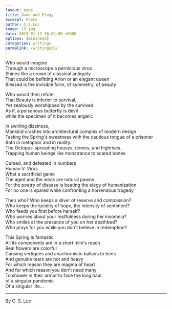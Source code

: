 ```yaml
---
layout: page
title: Game and Elegy
excerpt: Poems
author: C.S.Luc
image: 13.jpg
date: 2015-01-11 16:04:00 +0300
options: [minihead]
categories: writings
permalink: /writings05/
---
```


Who would imagine  
Through a microscope a pernicious virus  
Shines like a crown of classical antiquity  
That could be befitting Arion or an elegant queen   
Blessed is the invisible form, of symmetry, of beauty



Who would then refute  
That Beauty is inferior to survival,  
Yet zealously worshipped by the survived.  
As if, a poisonous butterfly is devil  
while the specimen of it becomes angelic

 

In swirling dizziness,  
Mankind crashes into architectural complex of modern design  
Tasting the Spring's sweetness with the cautious tongue of a prisoner  
Both in metaphor and in reality.  
The Octopus-spreading houses, domes, and highrises.  
Trapping human beings like monstrance to scared bones.

 

Cursed, and defeated in numbers  
Human V. Virus  
What a sacrificial game  
The aged and the weak are natural pawns  
For the poetry of disease is beating the elegy of humanization  
For no one is spared while confronting a horrendous tragedy

 

Then who? Who keeps a sliver of reserve and compassion?  
Who keeps the lucidity of hope, the intensity of sentiment?  
Who feeds you first before herself?  
Who worries about your restfulness during her insomnia?  
Who smiles at the presence of you on her deathbed?  
Who prays for you while you don't believe in redemption?

 

This Spring is fantastic  
All its components are in a short mile's reach   
Real flowers are colorful  
Causing vertigoes and anachronistic ballads to bees  
And genuine tears are hot and heavy  
For which reason they are magma of heart  
And for which reason you don't need many   
To shower in their armor to face the long haul  
of a singular pandemic  
Of a singular life...

****

By C. S. Luc
